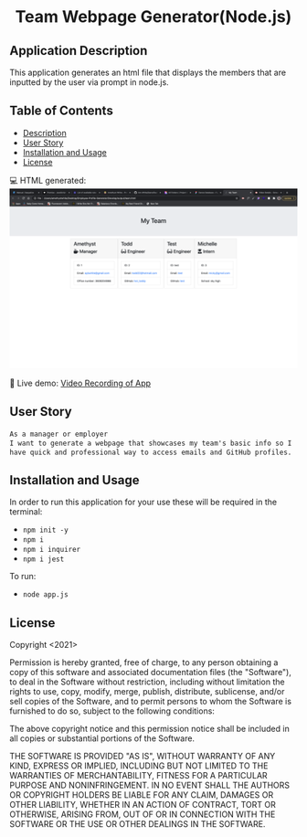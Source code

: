 <h1 align="center">Team Webpage Generator(Node.js)</h1>

## Application Description

This application generates an html file that displays the members that are inputted by the user via prompt in node.js.

## Table of Contents
- [Description](#description)
- [User Story](#user-story)
- [Installation and Usage](#installation-and-usage)
- [License](#license)

💻 HTML generated:
![Team Webpage](./img/ScreenShot.png)

🎥 Live demo:
[Video Recording of App](https://drive.google.com/file/d/1wWl3hRbT1MjDZoCm0gcQ8JkFFHH9m5yw/view)

## User Story

```
As a manager or employer
I want to generate a webpage that showcases my team's basic info so I have quick and professional way to access emails and GitHub profiles.
```

## Installation and Usage

In order to run this application for your use these will be required in the terminal:
- `npm init -y`
- `npm i`
- `npm i inquirer`
- `npm i jest`

To run:
- `node app.js`

## License

Copyright <2021> 

Permission is hereby granted, free of charge, to any person obtaining a copy of this software and associated documentation files (the "Software"), to deal in the Software without restriction, including without limitation the rights to use, copy, modify, merge, publish, distribute, sublicense, and/or sell copies of the Software, and to permit persons to whom the Software is furnished to do so, subject to the following conditions:

The above copyright notice and this permission notice shall be included in all copies or substantial portions of the Software.

THE SOFTWARE IS PROVIDED "AS IS", WITHOUT WARRANTY OF ANY KIND, EXPRESS OR IMPLIED, INCLUDING BUT NOT LIMITED TO THE WARRANTIES OF MERCHANTABILITY, FITNESS FOR A PARTICULAR PURPOSE AND NONINFRINGEMENT. IN NO EVENT SHALL THE AUTHORS OR COPYRIGHT HOLDERS BE LIABLE FOR ANY CLAIM, DAMAGES OR OTHER LIABILITY, WHETHER IN AN ACTION OF CONTRACT, TORT OR OTHERWISE, ARISING FROM, OUT OF OR IN CONNECTION WITH THE SOFTWARE OR THE USE OR OTHER DEALINGS IN THE SOFTWARE.
